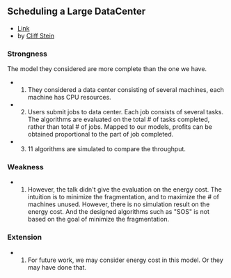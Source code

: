 Scheduling a Large DataCenter
----

- [Link](http://www.nii.ac.jp/shonan/seminar011/files/2012/02/stein.pdf)
- by [Cliff Stein](http://www.columbia.edu/~cs2035/)

### Strongness
The model they considered are more complete than the one we have.
- 1. They considered a data center consisting of several machines, each machine has CPU resources.
- 2. Users submit jobs to data center. Each job consists of several tasks. The algorithms  are evaluated on the total # of tasks completed, rather than total # of jobs. Mapped to our models, profits can be obtained proportional to the part of job completed.
- 3. 11 algorithms are simulated to compare the throughput.

### Weakness
- 1. However, the talk didn't give the evaluation on the energy cost. The intuition is to minimize the fragmentation, and to maximize the # of machines unused.  However, 
there is no simulation result on the energy cost. And the designed algorithms such as "SOS" is not based on the goal of minimize the fragmentation.

### Extension
- 1. For future work, we may consider energy cost in this model. Or they may have done that.
